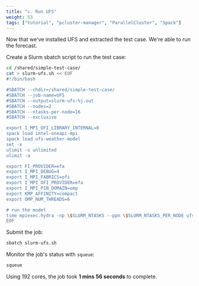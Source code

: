 ```yaml
---
title: "c. Run UFS"
weight: 53
tags: ["tutorial", "pcluster-manager", "ParallelCluster", "Spack"]
---
```


Now that we've installed UFS and extracted the test case. We're able to run the forecast.

Create a Slurm sbatch script to run the test case:

```bash
cd /shared/simple-test-case/
cat > slurm-ufs.sh << EOF
#!/bin/bash

#SBATCH --chdir=/shared/simple-test-case/
#SBATCH --job-name=UFS
#SBATCH --output=slurm-ufs-%j.out
#SBATCH --nodes=2
#SBATCH --ntasks-per-node=16
#SBATCH --exclusive

export I_MPI_OFI_LIBRARY_INTERNAL=0
spack load intel-oneapi-mpi
spack load ufs-weather-model
set -x
ulimit -s unlimited
ulimit -a

export FI_PROVIDER=efa
export I_MPI_DEBUG=4
export I_MPI_FABRICS=ofi
export I_MPI_OFI_PROVIDER=efa
export I_MPI_PIN_DOMAIN=omp
export KMP_AFFINITY=compact
export OMP_NUM_THREADS=6

# run the model
time mpiexec.hydra -np \$SLURM_NTASKS --ppn \$SLURM_NTASKS_PER_NODE ufs_weather_model
EOF
```

Submit the job:

```bash
sbatch slurm-ufs.sh
```

Monitor the job's status with `squeue`:

```bash
squeue
```

Using 192 cores, the job took **1 mins 56 seconds** to complete.

